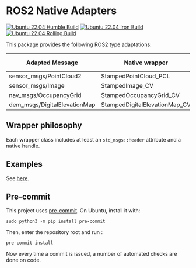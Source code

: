 # ROS2 Native Adapters

[![Ubuntu 22.04 Humble Build](https://github.com/roncapat/ros2_native_adapters/actions/workflows/humble.yml/badge.svg)](https://github.com/roncapat/ros2_native_adapters/actions/workflows/humble.yml)
[![Ubuntu 22.04 Iron Build](https://github.com/roncapat/ros2_native_adapters/actions/workflows/iron.yml/badge.svg)](https://github.com/roncapat/ros2_native_adapters/actions/workflows/iron.yml)
[![Ubuntu 22.04 Rolling Build](https://github.com/roncapat/ros2_native_adapters/actions/workflows/rolling.yml/badge.svg?branch=iron)](https://github.com/roncapat/ros2_native_adapters/actions/workflows/rolling.yml)

This package provides the following ROS2 type adaptations:

| Adapted Message | Native wrapper | Underlying native class | Header |
|-|-|-|-|
| sensor_msgs/PointCloud2 | StampedPointCloud_PCL | pcl::PointCloud\<PointT\> |PCL.hpp|
| sensor_msgs/Image | StampedImage_CV | cv::Mat |CV.hpp|
| nav_msgs/OccupancyGrid | StampedOccupancyGrid_CV | cv::Mat |CV.hpp|
| dem_msgs/DigitalElevationMap | StampedDigitalElevationMap_CV | cv::Mat |CV.hpp|

## Wrapper philosophy
Each wrapper class includes at least an `std_msgs::Header` attribute and a native handle.

## Examples
See [here](https://github.com/roncapat/ros2-native-adapters-examples).

## Pre-commit
This project uses [pre-commit](https://pre-commit.com/).  On Ubuntu, install it with:
```
sudo python3 -m pip install pre-commit
```
Then, enter the repository root and run :
```
pre-commit install
```
Now every time a commit is issued, a number of automated checks are done on code.
